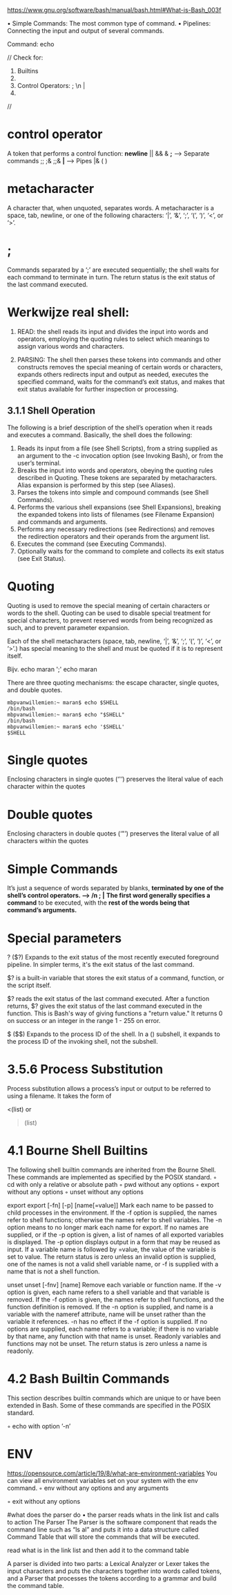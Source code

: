 https://www.gnu.org/software/bash/manual/bash.html#What-is-Bash_003f

• Simple Commands:	  	The most common type of command.
• Pipelines:	    	Connecting the input and output of several commands.

Command:
echo <arguments separated by spaces> 

//
Check for:
1. Builtins
2. <arguments>
3. Control Operators: 
    ; \n |
4. 


//

# control operator
A token that performs a control function:
**newline** 
||
&&
&
**;**       --> Separate commands
;;
;&
;;& 
**|**       --> Pipes
|& 
(
)

# metacharacter
A character that, when unquoted, separates words. A metacharacter is a space, tab, newline, or one of the following characters: ‘|’, ‘&’, ‘;’, ‘(’, ‘)’, ‘<’, or ‘>’.


# ;
Commands separated by a ‘;’ are executed sequentially; the shell waits for each command to terminate in turn. The return status is the exit status of the last command executed.


# Werkwijze real shell:
1. READ:
the shell reads its input and divides the input into words and operators, employing the quoting rules to select which meanings to assign various words and characters.

2. PARSING:
The shell then parses these tokens into commands and other constructs
removes the special meaning of certain words or characters, expands others
redirects input and output as needed, executes the specified command, 
waits for the command’s exit status, 
and makes that exit status available for further inspection or processing.

## 3.1.1 Shell Operation

The following is a brief description of the shell’s operation when it reads and executes a command. Basically, the shell does the following:

1. Reads its input from a file (see Shell Scripts), from a string supplied as an argument to the -c invocation option (see Invoking Bash), or from the user’s terminal.
2. Breaks the input into words and operators, obeying the quoting rules described in Quoting. These tokens are separated by metacharacters. Alias expansion is performed by this step (see Aliases).
3. Parses the tokens into simple and compound commands (see Shell Commands).
4. Performs the various shell expansions (see Shell Expansions), breaking the expanded tokens into lists of filenames (see Filename Expansion) and commands and arguments.
5. Performs any necessary redirections (see Redirections) and removes the redirection operators and their operands from the argument list.
6. Executes the command (see Executing Commands).
7. Optionally waits for the command to complete and collects its exit status (see Exit Status).


# Quoting
Quoting is used to remove the special meaning of certain characters or words to the shell. Quoting can be used to disable special treatment for special characters, to prevent reserved words from being recognized as such, and to prevent parameter expansion.

Each of the shell metacharacters (space, tab, newline, ‘|’, ‘&’, ‘;’, ‘(’, ‘)’, ‘<’, or ‘>’.) has special meaning to the shell and must be quoted if it is to represent itself.

Bijv. echo maran ';' echo maran

There are three quoting mechanisms: the escape character, single quotes, and double quotes.


```
mbpvanwillemien:~ maran$ echo $SHELL
/bin/bash
mbpvanwillemien:~ maran$ echo "$SHELL"
/bin/bash
mbpvanwillemien:~ maran$ echo '$SHELL'
$SHELL
```



# Single quotes
Enclosing characters in single quotes (‘'’) preserves the literal value of each character within the quotes

# Double quotes
Enclosing characters in double quotes (‘"’) preserves the literal value of all characters within the quotes

# Simple Commands
It’s just a sequence of words separated by blanks, **terminated by one of the shell’s control operators. --> /n ; |**
**The first word generally specifies a command** to be executed, with the **rest of the words being that command’s arguments.**

# Special parameters
?
($?) Expands to the exit status of the most recently executed foreground pipeline.
In simpler terms, it's the exit status of the last command.

$? is a built-in variable that stores the exit status of a command, function, or the script itself.

$? reads the exit status of the last command executed. After a function returns, $? gives the exit status of the last command executed in the function. This is Bash's way of giving functions a "return value." It returns 0 on success or an integer in the range 1 - 255 on error.


$
($$) Expands to the process ID of the shell. In a () subshell, it expands to the process ID of the invoking shell, not the subshell.




# 3.5.6 Process Substitution
Process substitution allows a process’s input or output to be referred to using a filename. It takes the form of

<(list)
or
>(list)








# 4.1 Bourne Shell Builtins
The following shell builtin commands are inherited from the Bourne Shell. These commands are implemented as specified by the POSIX standard.
◦ cd with only a relative or absolute path
◦ pwd without any options
◦ export without any options
◦ unset without any options

export
export [-fn] [-p] [name[=value]]
Mark each name to be passed to child processes in the environment. If the -f option is supplied, the names refer to shell functions; otherwise the names refer to shell variables. The -n option means to no longer mark each name for export. If no names are supplied, or if the -p option is given, a list of names of all exported variables is displayed. The -p option displays output in a form that may be reused as input. If a variable name is followed by =value, the value of the variable is set to value.
The return status is zero unless an invalid option is supplied, one of the names is not a valid shell variable name, or -f is supplied with a name that is not a shell function.

unset
unset [-fnv] [name]
Remove each variable or function name. If the -v option is given, each name refers to a shell variable and that variable is removed. If the -f option is given, the names refer to shell functions, and the function definition is removed. If the -n option is supplied, and name is a variable with the nameref attribute, name will be unset rather than the variable it references. -n has no effect if the -f option is supplied. If no options are supplied, each name refers to a variable; if there is no variable by that name, any function with that name is unset. Readonly variables and functions may not be unset. The return status is zero unless a name is readonly.

# 4.2 Bash Builtin Commands
This section describes builtin commands which are unique to or have been extended in Bash. Some of these commands are specified in the POSIX standard.

◦ echo with option ’-n’



# ENV
https://opensource.com/article/19/8/what-are-environment-variables
You can view all environment variables set on your system with the env command.
◦ env without any options and any arguments 

◦ exit without any options

#what does the parser do
• the parser reads whats in the link list and calls to action 
The Parser
The Parser is the software component that reads the command line such as “ls ­al” and puts it 
into a data structure called Command Table that will store the commands that will be 
executed.   

read what is in the link list and then add it to the command table 

A parser is divided into two parts: a Lexical Analyzer or Lexer takes the input characters and 
puts the characters together into words called tokens, and a Parser that processes the 
tokens according to a grammar and build the command table. 
